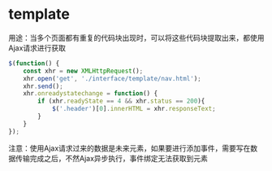 # template
用途：当多个页面都有重复的代码块出现时，可以将这些代码块提取出来，都使用Ajax请求进行获取
```javascript
$(function() {
	const xhr = new XMLHttpRequest();
    xhr.open('get', './interface/template/nav.html');
    xhr.send();
    xhr.onreadystatechange = function() {
    	if (xhr.readyState == 4 && xhr.status == 200){
        	$('.header')[0].innerHTML = xhr.responseText;
        }
    }
});
```
注意：使用Ajax请求过来的数据是未来元素，如果要进行添加事件，需要写在数据传输完成之后，不然Ajax异步执行，事件绑定无法获取到元素